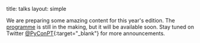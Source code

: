 title: talks
layout: simple

We are preparing some amazing content for this year's edition. The [programme](/talks/schedule/) is still in the making, but it will be available soon. Stay tuned on Twitter [@PyConPT](https://twitter.com/PyConPT){:target="_blank"} for more announcements.

<!-- The conference talks & workshops will take place from 9AM to 6PM (UTC+2), June 2-4.-->
